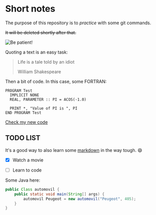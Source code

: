 Short notes
===========

The purpose of this repository is to *practice* with some git commands. 

~~It will be deleted shortly after that.~~

![Be patient!](http://bucket3.clanacion.com.ar/anexos/fotos/72/1952272w88.jpg "Test")


Quoting a text is an easy task:

> Life is a tale
> told by an idiot
>
> William Shakespeare

Then a bit of code. In this case, some FORTRAN:

```FORTRAN
PROGRAM Test
  IMPLICIT NONE
  REAL, PARAMETER :: PI = ACOS(-1.0)

  PRINT *, "Value of PI is ", PI
END PROGRAM Test
```

[Check my new code](./new.c)

TODO LIST
---

It's a good way to also learn some [markdown][] in the way tough. :smile:

- [x] Watch a movie
- [ ] Learn to code


[markdown]: http://markdown.com "Don't clic here"

Some Java here:

```java
public Class automovil {
	public static void main(String[] args) {
		automovil Peugeot = new automovil("Peugeot", 405);
	}
}
```
